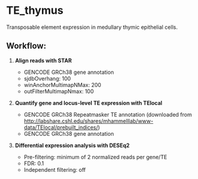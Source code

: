 # TE_thymus

Transposable element expression in medullary thymic epithelial cells.

## Workflow:

1. **Align reads with STAR**
    + GENCODE GRCh38 gene annotation
    + sjdbOverhang: 100
    + winAnchorMultimapNMax: 200
    + outFilterMultimapNmax: 100
    
2. **Quantify gene and locus-level TE expression with TElocal**
    + GENCODE GRCh38 Repeatmasker TE annotation (downloaded from http://labshare.cshl.edu/shares/mhammelllab/www-data/TElocal/prebuilt_indices/)
    + GENCODE GRCh38 gene annotation
    
3. **Differential expression analysis with DESEq2**
    + Pre-filtering: minimum of 2 normalized reads per gene/TE
    + FDR: 0.1
    + Independent filtering: off
